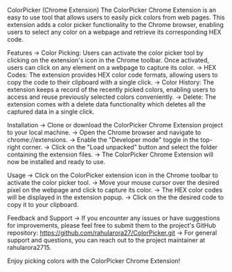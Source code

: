 ColorPicker (Chrome Extension)
The ColorPicker Chrome Extension is an easy to use tool that allows users to easily pick colors from web pages. This extension adds a color picker functionality to the Chrome browser, enabling users to select any color on a webpage and retrieve its corresponding HEX code.

Features
-> Color Picking: Users can activate the color picker tool by clicking on the extension's icon in the Chrome toolbar. Once activated, users can click on any element on a webpage to capture its color.
-> HEX Codes: The extension provides HEX color code formats, allowing users to copy the code to their clipboard with a single click.
-> Color History: The extension keeps a record of the recently picked colors, enabling users to access and reuse previously selected colors conveniently.
-> Delete: The extension comes with a delete data functionality which deletes all the captured data in a single click.

Installation
-> Clone or download the ColorPicker Chrome Extension project to your local machine.
-> Open the Chrome browser and navigate to chrome://extensions.
-> Enable the "Developer mode" toggle in the top-right corner.
-> Click on the "Load unpacked" button and select the folder containing the extension files.
-> The ColorPicker Chrome Extension will now be installed and ready to use.

Usage
-> Click on the ColorPicker extension icon in the Chrome toolbar to activate the color picker tool.
-> Move your mouse cursor over the desired pixel on the webpage and click to capture its color.
-> The HEX color codes will be displayed in the extension popup.
-> Click on the the desired code to copy it to your clipboard.

Feedback and Support
-> If you encounter any issues or have suggestions for improvements, please feel free to submit them to the project's GitHub repository: https://github.com/rahularora27/ColorPicker.git
-> For general support and questions, you can reach out to the project maintainer at rahularora2715.

Enjoy picking colors with the ColorPicker Chrome Extension!
